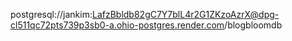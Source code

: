 postgresql://jankim:LafzBbldb82gC7Y7blL4r2G1ZKzoAzrX@dpg-cl511qc72pts739p3sb0-a.ohio-postgres.render.com/blogbloomdb